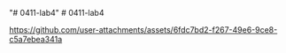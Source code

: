 "# 0411-lab4" 
#   0 4 1 1 - l a b 4 
 


https://github.com/user-attachments/assets/6fdc7bd2-f267-49e6-9ce8-c5a7ebea341a


 

